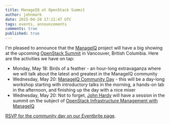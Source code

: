 ```yaml
---
title: ManageIQ at OpenStack Summit
author: johnmark
date: 2015-04-28 17:11:47 UTC
tags: events, announcements
comments: true
published: true
---
```


I'm pleased to announce that the [ManageIQ](http://manageiq.org/) project will have a big showing at the upcoming [OpenStack Summit](https://www.openstack.org/summit/) in Vancouver, British Columbia. Here are the activities we have on tap:

- Monday, May 18: Birds of a feather - an hour-long extravaganza where we will talk about the latest and greatest in the ManageIQ community
- Wednesday, May 20: [ManageIQ Community Day](http://miq-oss-cday.eventbrite.com) - this will be a day-long workshop starting with introductory talks in the morning, a hands-on lab in the afternoon, and finishing up the day with a nice mixer
- Wednesday, May 20: Not to forget, [John Hardy](http://cloudformsnow.com/) will have a session in the summit on the subject of [OpenStack Infrastructure Management with ManageIQ](http://sched.co/2qh1) 

[RSVP for the community day on our Eventbrite page](http://miq-oss-cday.eventbrite.com). 

